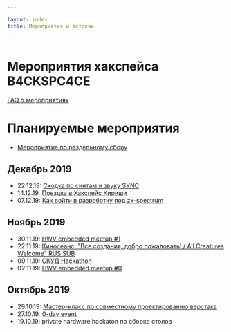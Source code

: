 ```yaml
---

layout: index
title: Мероприятия и встречи

---
```


# Мероприятия хакспейса B4CKSPC4CE

[FAQ о мероприятиях](/faq.md#Мероприятия)

# Планируемые мероприятия

* [Мероприятие по раздельному сбору](/separate_gc_0)

## Декабрь 2019

* 22.12.19: [Сходка по синтам и звуку SYNC](/sync_0)
* 14.12.19: [Поездка в Хакспейс Кириши](/kirishi_0)
* 07.12.19: [Как войти в разработку под zx-spectrum](/spectrum_mc_0)

## Ноябрь 2019

* 30.11.19: [HWV embedded meetup #1](/hwv_meetup_1)
* 22.11.19: [Киносеанс: "Все создания, добро пожаловать! / All Creatures Welcome" RUS SUB](/mps/mps0_AllCreaturesWelcome)
* 09.11.19: [СКУД Hackathon](/acs_hackathon)
* 02.11.19: [HWV embedded meetup #0](/hvw_meetup_0)

## Октябрь 2019

* 29.10.19: [Мастер-класс по совместному проектированию верстака](/fusion_hackathon)
* 27.10.19: [0-day event](/0day)
* 19.10.19: private hardware hackaton по сборке столов
